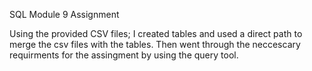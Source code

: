 SQL Module 9 Assignment

Using the provided CSV files;
I created tables and used a direct path to merge the csv files with the tables. 
Then went through the neccescary requirments for the assingment by using the query tool. 
